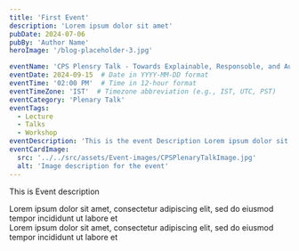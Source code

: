 ```yaml
---
title: 'First Event'
description: 'Lorem ipsum dolor sit amet'
pubDate: 2024-07-06 
pubBy: 'Author Name'
heroImage: '/blog-placeholder-3.jpg'

eventName: 'CPS Plensry Talk - Towards Explainable, Responsoble, and Autonomous Artificial Intelligence'
eventDate: 2024-09-15  # Date in YYYY-MM-DD format
eventTime: '02:00 PM'  # Time in 12-hour format
eventTimeZone: 'IST'  # Timezone abbreviation (e.g., IST, UTC, PST)
eventCategory: 'Plenary Talk'
eventTags: 
  - Lecture
  - Talks
  - Workshop
eventDescription: 'This is the event Description Lorem ipsum dolor sit amet, consectetur adipiscing elit'
eventCardImage:
  src: '../../src/assets/Event-images/CPSPlenaryTalkImage.jpg'
  alt: 'Image description for the event'
---
```


This is Event description

Lorem ipsum dolor sit amet, consectetur adipiscing elit, sed do eiusmod tempor incididunt ut labore et     
Lorem ipsum dolor sit amet, consectetur adipiscing elit, sed do eiusmod tempor incididunt ut labore et     